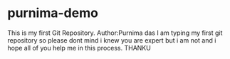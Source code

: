 # purnima-demo
This is my first Git Repository.
Author:Purnima das
I am typing my first git repository so please dont mind i knew you are expert but i am not and i hope all of you help me in this process.
THANKU
